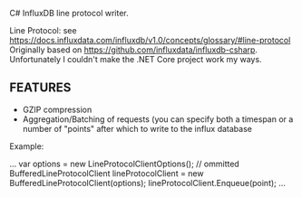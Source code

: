 C# InfluxDB line protocol writer.

Line Protocol: see https://docs.influxdata.com/influxdb/v1.0/concepts/glossary/#line-protocol
Originally based on https://github.com/influxdata/influxdb-csharp. Unfortunately I couldn't make the .NET Core project work my ways.

## FEATURES ##
- GZIP compression
- Aggregation/Batching of requests (you can specify both a timespan or a number of "points" after which to write to the influx database

Example:

...
var options = new LineProtocolClientOptions(); // ommitted
BufferedLineProtocolClient lineProtocolClient = new BufferedLineProtocolClient(options);
lineProtocolClient.Enqueue(point);
...